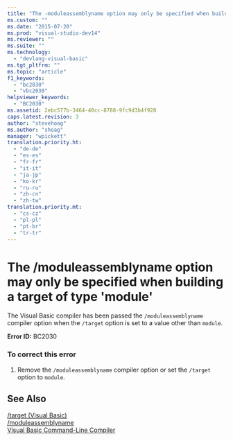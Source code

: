 ```yaml
---
title: "The -moduleassemblyname option may only be specified when building a target of type &#39;module&#39; | Microsoft Docs"
ms.custom: ""
ms.date: "2015-07-20"
ms.prod: "visual-studio-dev14"
ms.reviewer: ""
ms.suite: ""
ms.technology: 
  - "devlang-visual-basic"
ms.tgt_pltfrm: ""
ms.topic: "article"
f1_keywords: 
  - "bc2030"
  - "vbc2030"
helpviewer_keywords: 
  - "BC2030"
ms.assetid: 2ebc577b-3464-40cc-8788-9fc9d3b4f928
caps.latest.revision: 3
author: "stevehoag"
ms.author: "shoag"
manager: "wpickett"
translation.priority.ht: 
  - "de-de"
  - "es-es"
  - "fr-fr"
  - "it-it"
  - "ja-jp"
  - "ko-kr"
  - "ru-ru"
  - "zh-cn"
  - "zh-tw"
translation.priority.mt: 
  - "cs-cz"
  - "pl-pl"
  - "pt-br"
  - "tr-tr"
---
```

# The /moduleassemblyname option may only be specified when building a target of type &#39;module&#39;
The Visual Basic compiler has been passed the `/moduleassemblyname` compiler option when the `/target` option is set to a value other than `module`.  
  
 **Error ID:** BC2030  
  
### To correct this error  
  
1.  Remove the `/moduleassemblyname` compiler option or set the `/target` option to `module`.  
  
## See Also  
 [/target (Visual Basic)](/dotnet/visual-basic/reference/command-line-compiler/target)   
 [/moduleassemblyname](/dotnet/visual-basic/reference/command-line-compiler/moduleassemblyname)   
 [Visual Basic Command-Line Compiler](/dotnet/visual-basic/reference/command-line-compiler/index)